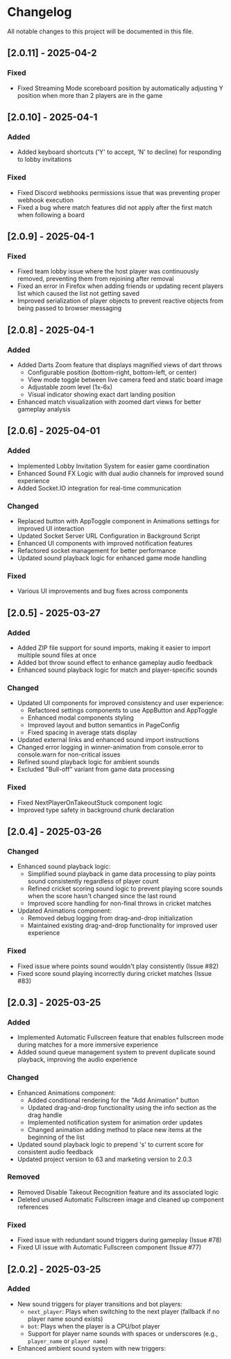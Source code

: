 # Changelog

All notable changes to this project will be documented in this file.

## [2.0.11] - 2025-04-2

### Fixed
- Fixed Streaming Mode scoreboard position by automatically adjusting Y position when more than 2 players are in the game

## [2.0.10] - 2025-04-1

### Added
- Added keyboard shortcuts ('Y' to accept, 'N' to decline) for responding to lobby invitations

### Fixed
- Fixed Discord webhooks permissions issue that was preventing proper webhook execution
- Fixed a bug where match features did not apply after the first match when following a board

## [2.0.9] - 2025-04-1

### Fixed
- Fixed team lobby issue where the host player was continuously removed, preventing them from rejoining after removal
- Fixed an error in Firefox when adding friends or updating recent players list which caused the list not getting saved
- Improved serialization of player objects to prevent reactive objects from being passed to browser messaging

## [2.0.8] - 2025-04-1

### Added
- Added Darts Zoom feature that displays magnified views of dart throws
  - Configurable position (bottom-right, bottom-left, or center)
  - View mode toggle between live camera feed and static board image
  - Adjustable zoom level (1x-6x)
  - Visual indicator showing exact dart landing position
- Enhanced match visualization with zoomed dart views for better gameplay analysis

## [2.0.6] - 2025-04-01

### Added
- Implemented Lobby Invitation System for easier game coordination
- Enhanced Sound FX Logic with dual audio channels for improved sound experience
- Added Socket.IO integration for real-time communication

### Changed
- Replaced button with AppToggle component in Animations settings for improved UI interaction
- Updated Socket Server URL Configuration in Background Script
- Enhanced UI components with improved notification features
- Refactored socket management for better performance
- Updated sound playback logic for enhanced game mode handling

### Fixed
- Various UI improvements and bug fixes across components

## [2.0.5] - 2025-03-27

### Added
- Added ZIP file support for sound imports, making it easier to import multiple sound files at once
- Added bot throw sound effect to enhance gameplay audio feedback
- Enhanced sound playback logic for match and player-specific sounds

### Changed
- Updated UI components for improved consistency and user experience:
  - Refactored settings components to use AppButton and AppToggle
  - Enhanced modal components styling
  - Improved layout and button semantics in PageConfig
  - Fixed spacing in average stats display
- Updated external links and enhanced sound import instructions
- Changed error logging in winner-animation from console.error to console.warn for non-critical issues
- Refined sound playback logic for ambient sounds
- Excluded "Bull-off" variant from game data processing

### Fixed
- Fixed NextPlayerOnTakeoutStuck component logic
- Improved type safety in background chunk declaration

## [2.0.4] - 2025-03-26

### Changed
- Enhanced sound playback logic:
  - Simplified sound playback in game data processing to play points sound consistently regardless of player count
  - Refined cricket scoring sound logic to prevent playing score sounds when the score hasn't changed since the last round
  - Improved score handling for non-final throws in cricket matches
- Updated Animations component:
  - Removed debug logging from drag-and-drop initialization
  - Maintained existing drag-and-drop functionality for improved user experience

### Fixed
- Fixed issue where points sound wouldn't play consistently (Issue #82)
- Fixed score sound playing incorrectly during cricket matches (Issue #83)

## [2.0.3] - 2025-03-25

### Added
- Implemented Automatic Fullscreen feature that enables fullscreen mode during matches for a more immersive experience
- Added sound queue management system to prevent duplicate sound playback, improving the audio experience

### Changed
- Enhanced Animations component:
  - Added conditional rendering for the "Add Animation" button
  - Updated drag-and-drop functionality using the info section as the drag handle
  - Implemented notification system for animation order updates
  - Changed animation adding method to place new items at the beginning of the list
- Updated sound playback logic to prepend 's' to current score for consistent audio feedback
- Updated project version to 63 and marketing version to 2.0.3

### Removed
- Removed Disable Takeout Recognition feature and its associated logic
- Deleted unused Automatic Fullscreen image and cleaned up component references

### Fixed
- Fixed issue with redundant sound triggers during gameplay (Issue #78)
- Fixed UI issue with Automatic Fullscreen component (Issue #77)

## [2.0.2] - 2025-03-25

### Added
- New sound triggers for player transitions and bot players:
  - `next_player`: Plays when switching to the next player (fallback if no player name sound exists)
  - `bot`: Plays when the player is a CPU/bot player
  - Support for player name sounds with spaces or underscores (e.g., `player_name` or `player name`)
- Enhanced ambient sound system with new triggers: